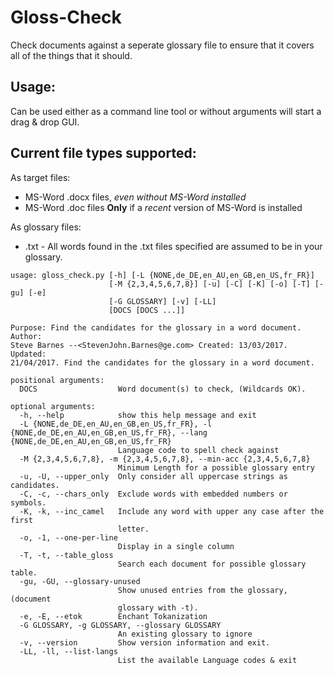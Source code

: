 # Gloss-Check
Check documents against a seperate glossary file to ensure that it covers all of the things that it should.

Usage:
------
Can be used either as a command line tool or without arguments will start a drag & drop GUI.

Current file types supported:
-----------------------------
As target files:

 - MS-Word .docx files, *even without MS-Word installed*
 - MS-Word .doc files   **Only** if a *recent* version of MS-Word is installed

As glossary files:

 - .txt  - All words found in the .txt files specified are assumed to be in your glossary.

```
usage: gloss_check.py [-h] [-L {NONE,de_DE,en_AU,en_GB,en_US,fr_FR}]
                      [-M {2,3,4,5,6,7,8}] [-u] [-C] [-K] [-o] [-T] [-gu] [-e]
                      [-G GLOSSARY] [-v] [-LL]
                      [DOCS [DOCS ...]]

Purpose: Find the candidates for the glossary in a word document. Author:
Steve Barnes --<StevenJohn.Barnes@ge.com> Created: 13/03/2017. Updated:
21/04/2017. Find the candidates for the glossary in a word document.

positional arguments:
  DOCS                  Word document(s) to check, (Wildcards OK).

optional arguments:
  -h, --help            show this help message and exit
  -L {NONE,de_DE,en_AU,en_GB,en_US,fr_FR}, -l {NONE,de_DE,en_AU,en_GB,en_US,fr_FR}, --lang {NONE,de_DE,en_AU,en_GB,en_US,fr_FR}
                        Language code to spell check against
  -M {2,3,4,5,6,7,8}, -m {2,3,4,5,6,7,8}, --min-acc {2,3,4,5,6,7,8}
                        Minimum Length for a possible glossary entry
  -u, -U, --upper_only  Only consider all uppercase strings as candidates.
  -C, -c, --chars_only  Exclude words with embedded numbers or symbols.
  -K, -k, --inc_camel   Include any word with upper any case after the first
                        letter.
  -o, -1, --one-per-line
                        Display in a single column
  -T, -t, --table_gloss
                        Search each document for possible glossary table.
  -gu, -GU, --glossary-unused
                        Show unused entries from the glossary, (document
                        glossary with -t).
  -e, -E, --etok        Enchant Tokanization
  -G GLOSSARY, -g GLOSSARY, --glossary GLOSSARY
                        An existing glossary to ignore
  -v, --version         Show version information and exit.
  -LL, -ll, --list-langs
                        List the available Language codes & exit
```
